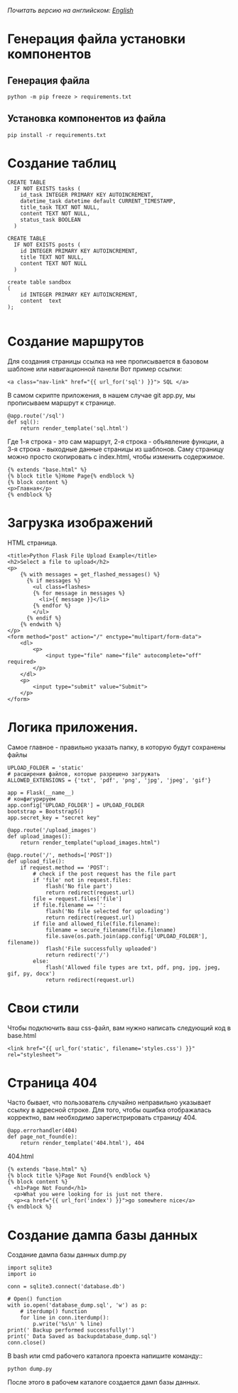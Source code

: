 *Почитать версию на английском: [English](readme.md)*

# Генерация файла установки компонентов
## Генерация файла
```
python -m pip freeze > requirements.txt
```
## Установка компонентов из файла
```
pip install -r requirements.txt
```
# Создание таблиц
```
CREATE TABLE
  IF NOT EXISTS tasks (
    id_task INTEGER PRIMARY KEY AUTOINCREMENT,
    datetime_task datetime default CURRENT_TIMESTAMP,
    title_task TEXT NOT NULL,
    content TEXT NOT NULL,
    status_task BOOLEAN
  )

CREATE TABLE
  IF NOT EXISTS posts (
    id INTEGER PRIMARY KEY AUTOINCREMENT,
    title TEXT NOT NULL,
    content TEXT NOT NULL
  )
  
create table sandbox
(
    id INTEGER PRIMARY KEY AUTOINCREMENT,
    content  text
);  
  
```
# Создание маршрутов
Для создания страницы ссылка на нее прописывается в базовом шаблоне или навигационной панели
Вот пример ссылки:
```
<a class="nav-link" href="{{ url_for('sql') }}"> SQL </a>
```
В самом скрипте приложения, в нашем случае git app.py, мы прописываем маршрут к странице.
```
@app.route('/sql')
def sql():
    return render_template('sql.html')
```
Где 1-я строка - это сам маршрут, 2-я строка - объявление функции, а 3-я строка - выходные данные страницы из шаблонов.
Саму страницу можно просто скопировать с index.html, чтобы изменить содержимое.
```
{% extends "base.html" %}
{% block title %}Home Page{% endblock %}
{% block content %}
<p>Главная</p>
{% endblock %}
```
# Загрузка изображений
HTML страница.
```
<title>Python Flask File Upload Example</title>
<h2>Select a file to upload</h2>
<p>
	{% with messages = get_flashed_messages() %}
	  {% if messages %}
		<ul class=flashes>
		{% for message in messages %}
		  <li>{{ message }}</li>
		{% endfor %}
		</ul>
	  {% endif %}
	{% endwith %}
</p>
<form method="post" action="/" enctype="multipart/form-data">
    <dl>
		<p>
			<input type="file" name="file" autocomplete="off" required>
		</p>
    </dl>
    <p>
		<input type="submit" value="Submit">
	</p>
</form>
```
# Логика приложения.
Самое главное - правильно указать папку, в которую будут сохранены файлы
```
UPLOAD_FOLDER = 'static'
# расширения файлов, которые разрешено загружать
ALLOWED_EXTENSIONS = {'txt', 'pdf', 'png', 'jpg', 'jpeg', 'gif'}

app = Flask(__name__)
# конфигурируем
app.config['UPLOAD_FOLDER'] = UPLOAD_FOLDER
bootstrap = Bootstrap5()
app.secret_key = "secret key"

@app.route('/upload_images')
def upload_images():
    return render_template("upload_images.html")

@app.route('/', methods=['POST'])
def upload_file():
    if request.method == 'POST':
        # check if the post request has the file part
        if 'file' not in request.files:
            flash('No file part')
            return redirect(request.url)
        file = request.files['file']
        if file.filename == '':
            flash('No file selected for uploading')
            return redirect(request.url)
        if file and allowed_file(file.filename):
            filename = secure_filename(file.filename)
            file.save(os.path.join(app.config['UPLOAD_FOLDER'], filename))
            flash('File successfully uploaded')
            return redirect('/')
        else:
            flash('Allowed file types are txt, pdf, png, jpg, jpeg, gif, py, docx')
            return redirect(request.url)
```
# Свои стили 
Чтобы подключить ваш css-файл, вам нужно написать следующий код в base.html
```
<link href="{{ url_for('static', filename='styles.css') }}" rel="stylesheet">
```
# Страница 404
Часто бывает, что пользователь случайно неправильно указывает ссылку в адресной строке. Для того, чтобы ошибка отображалась корректно, вам необходимо зарегистрировать страницу 404.
```
@app.errorhandler(404)
def page_not_found(e):
    return render_template('404.html'), 404
```
404.html
```
{% extends "base.html" %}
{% block title %}Page Not Found{% endblock %}
{% block content %}
  <h1>Page Not Found</h1>
  <p>What you were looking for is just not there.
  <p><a href="{{ url_for('index') }}">go somewhere nice</a>
{% endblock %}
```
# Создание дампа базы данных
Создание дампа базы данных dump.py
```
import sqlite3
import io

conn = sqlite3.connect('database.db')

# Open() function
with io.open('database_dump.sql', 'w') as p:
    # iterdump() function
    for line in conn.iterdump():
        p.write('%s\n' % line)
print(' Backup performed successfully!')
print(' Data Saved as backupdatabase_dump.sql')
conn.close()
```
В bash или cmd рабочего каталога проекта напишите команду::
```
python dump.py
```
После этого в рабочем каталоге создается дамп базы данных.
